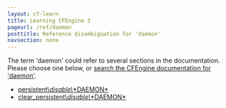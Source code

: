 ```yaml
---
layout: cf-learn
title: Learning CFEngine 3
pageurl: /ref/daemon
posttitle: Reference disambiguation for 'daemon'
navsection: none
---
```


The term 'daemon' could refer to several sections in the documentation. Please choose one below, or
[search the CFEngine documentation for 'daemon'](http://cfengine.com/docs/latest/search.html?q=daemon).

- [persistent\\_disable\\_\*DAEMON\*](http://cfengine.com/docs/latest/reference-classes.html#persistent_disable_-daemon)
- [clear_persistent\\_disable\\_\*DAEMON\*](http://cfengine.com/docs/latest/reference-classes.html#clear_persistent_disable_-daemon)
